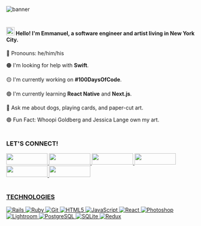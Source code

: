![banner](https://user-images.githubusercontent.com/61435324/110541494-d42d1800-80f5-11eb-92e5-570e72bcaebd.gif)

#

#### <img src="https://user-images.githubusercontent.com/1303154/88677602-1635ba80-d120-11ea-84d8-d263ba5fc3c0.gif" width="22px" alt="waving hand"> Hello! I'm Emmanuel, a software engineer and artist living in New York City.


🔴 Pronouns: he/him/his

🟠 I'm looking for help with **Swift**.

🟡 I'm currently working on **#100DaysOfCode**.

🟢 I'm currently learning **React Native** and **Next.js**.

🔵 Ask me about dogs, playing cards, and paper-cut art.

🟣 Fun Fact: Whoopi Goldberg and Jessica Lange own my art.

# 

### LET'S CONNECT!
<p>
<a href="https://www.youtube.com/channel/UCQdqFg-_J83jn9xJRd1W3tQ/videos"><img src="https://img.shields.io/badge/youtube-%23FF0000.svg?&style=for-the-badge&logo=youtube&logoColor=white" height=30 width=110> <a href="mailto:emjose@gmail.com"><img src="https://img.shields.io/badge/gmail-%23fd1745.svg?&style=for-the-badge&logo=gmail&logoColor=white" height=30 width=110> <a href="https://www.instagram.com/emmanuel_jose/"><img src="https://img.shields.io/badge/instagram-%23f50066.svg?&style=for-the-badge&logo=instagram&logoColor=white" height=30 width=110> <a href="https://emmanueljose.medium.com/"><img src="https://img.shields.io/badge/medium-%238700f5.svg?&style=for-the-badge&logo=medium&logoColor=white" height=30 width=110> <a href="https://www.linkedin.com/in/emmanuelpjose/"><img src="https://img.shields.io/badge/linkedin-%230064e7.svg?&style=for-the-badge&logo=linkedin&logoColor=white" height=30 height=30 width=110> <a href="https://twitter.com/Emmanuel_Labor"><img src="https://img.shields.io/badge/twitter-%231DA1F2.svg?&style=for-the-badge&logo=twitter&logoColor=white" height=30 width=110></p>

#

### TECHNOLOGIES

<!-- Ruby, Rails, JavaScript, React, Redux, Photoshop, Lightroom, PostgreSQL, SQL, Github/Git, Semantic UI, SQLite, CSS, ActiveRecord -->
<!-- 
[![React Badge](https://img.shields.io/badge/-React-61DBFB?style=for-the-badge&labelColor=black&logo=react&logoColor=61DBFB)](#) 

[![Javascript Badge](https://img.shields.io/badge/-Javascript-F0DB4F?style=for-the-badge&labelColor=black&logo=javascript&logoColor=F0DB4F)](#) 

[![Ruby Badge](https://img.shields.io/badge/-Ruby-CC342D?style=for-the-badge&labelColor=black&logo=ruby&logoColor=CC342D)](#)

[![Ruby on Rails Badge](https://img.shields.io/badge/-Rails-CC0000?style=for-the-badge&labelColor=black&logo=rails&logoColor=CC0000)](#) -->

<img alt="Rails" src="https://img.shields.io/badge/rails%20-%23CC0000.svg?&style=for-the-badge&logo=ruby-on-rails&logoColor=white"/> <img alt="Ruby" src="https://img.shields.io/badge/ruby-%23CC342D.svg?&style=for-the-badge&logo=ruby&logoColor=white"/> <img alt="Git" src="https://img.shields.io/badge/git%20-%23F05032.svg?&style=for-the-badge&logo=git&logoColor=white"/> <img alt="HTML5" src="https://img.shields.io/badge/html5%20-%23E34F26.svg?&style=for-the-badge&logo=html5&logoColor=white"/> <img alt="JavaScript" src="https://img.shields.io/badge/javascript%20-%23F7DF1E.svg?&style=for-the-badge&logo=javascript&logoColor=black"/> <img alt="React" src="https://img.shields.io/badge/react%20-%2361DAFB.svg?&style=for-the-badge&logo=react&logoColor=black"/> <img alt="Photoshop" src="https://img.shields.io/badge/photoshop%20-%2331A8FF.svg?&style=for-the-badge&logo=adobe%20photoshop&logoColor=white"/> <img alt="Lightroom" src="https://img.shields.io/badge/lightroom%20-%2331A8FF.svg?&style=for-the-badge&logo=adobe%20lightroom&logoColor=white"/> <img alt="PostgreSQL" src="https://img.shields.io/badge/postgresql%20-%23336791.svg?&style=for-the-badge&logo=postgresql&logoColor=white"/> <img alt="SQLite" src ="https://img.shields.io/badge/sqlite-%2307405e.svg?&style=for-the-badge&logo=sqlite&logoColor=white"/> <img alt="Redux" src="https://img.shields.io/badge/redux%20-%23593d88.svg?&style=for-the-badge&logo=redux&logoColor=white"/>




<!-- [![Mail Badge](https://img.shields.io/badge/-islempenywis-c0392b?style=flat&labelColor=c0392b&logo=gmail&logoColor=white)](mailto:emjose@gmail.com) -->

<!-- <a href="https://github.com/emjose"><img src="https://img.shields.io/badge/github-%23181717.svg?&style=for-the-badge&logo=github&logoColor=white" height=30 width=100> -->


<!--
**emjose/emjose** is a ✨ _special_ ✨ repository because its `README.md` (this file) appears on your GitHub profile. -->
<!-- 
Here are some ideas to get you started:

- 🔭 I’m currently working on ...
- 🌱 I’m currently learning ...
- 👯 I’m looking to collaborate on ...
- 🤔 I’m looking for help with ...
- 💬 Ask me about ...
- 📫 How to reach me: ...
- 😄 Pronouns: He/Him/His...
- ⚡ Fun fact: ... -->


